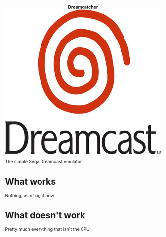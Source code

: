 <p align="center">
    <b>Dreamcatcher</b>
    <img src="images/dc_logo.png" width="640" height=" 467.25">
</p>

The simple Sega Dreamcast emulator

# What works
Nothing, as of right now

# What doesn't work
Pretty much everything that isn't the CPU